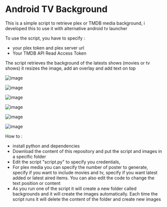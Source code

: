 # Android TV Background

This is a simple script to retrieve plex or TMDB media background, i developed this to use it with alternative android tv launcher

To use the script, you have to specify : 
- your plex token and plex server url
- Your TMDB API Read Access Token

The script retrieves the background of the latests shows (movies or tv shows)
it resizes the image, add an overlay and add text on top

![image](https://github.com/adelatour11/androidtvbackground/assets/1473994/434e7077-daaf-41b6-8e43-08bf380fb2d3)

![image](https://github.com/adelatour11/androidtvbackground/assets/1473994/da313f5f-287f-430f-b3fd-f56e5f139e40)

![image](https://github.com/adelatour11/androidtvbackground/assets/1473994/25565525-1958-4944-b47f-b06344d22914)

![image](https://github.com/adelatour11/androidtvbackground/assets/1473994/b96f3e83-29a6-4e3f-a202-2e33bc80aa8f)

![image](https://github.com/adelatour11/androidtvbackground/assets/1473994/b28900a4-4776-4aae-b631-e30334d932dd)

![image](https://github.com/adelatour11/androidtvbackground/assets/1473994/e0410589-81a4-40ac-a55d-8fd6eb061721)



How to :
- install python and dependencies
- Download the content of this repository and put the script and images in a specific folder
- Edit the script "script.py" to specify you credentials,
- For plex media you can specify the number of poster to generate, specify if you want to include movies and tv, specify if you want latest added or latest aired items. You can also edit the code to change the text position or content
- As you run one of the script  it will create a new folder called backgrounds and it will create the images automatically. Each time the script runs it will delete the content of the folder and create new images


